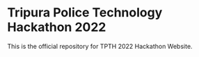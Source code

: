 # Tripura Police Technology Hackathon 2022
This is the official repository for TPTH 2022 Hackathon Website.